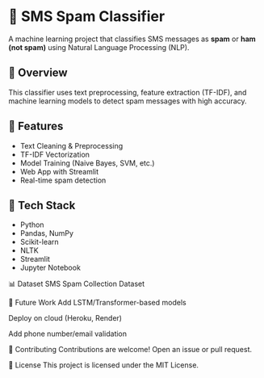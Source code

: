 # 📩 SMS Spam Classifier

A machine learning project that classifies SMS messages as **spam** or **ham (not spam)** using Natural Language Processing (NLP).

## 🧠 Overview

This classifier uses text preprocessing, feature extraction (TF-IDF), and machine learning models to detect spam messages with high accuracy.

## 🚀 Features

- Text Cleaning & Preprocessing
- TF-IDF Vectorization
- Model Training (Naive Bayes, SVM, etc.)
- Web App with Streamlit
- Real-time spam detection

## 🧰 Tech Stack

- Python
- Pandas, NumPy
- Scikit-learn
- NLTK
- Streamlit
- Jupyter Notebook

📊 Dataset
SMS Spam Collection Dataset

📌 Future Work
Add LSTM/Transformer-based models

Deploy on cloud (Heroku, Render)

Add phone number/email validation

🤝 Contributing
Contributions are welcome! Open an issue or pull request.

📜 License
This project is licensed under the MIT License.

